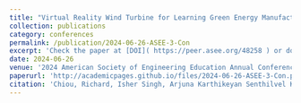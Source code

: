 ```yaml
---
title: "Virtual Reality Wind Turbine for Learning Green Energy Manufacturing"
collection: publications
category: conferences
permalink: /publication/2024-06-26-ASEE-3-Con
excerpt: 'Check the paper at [DOI]( https://peer.asee.org/48258 ) or download from below.'
date: 2024-06-26
venue: '2024 American Society of Engineering Education Annual Conference and Exposition'
paperurl: 'http://academicpages.github.io/files/2024-06-26-ASEE-3-Con.pdf'
citation: 'Chiou, Richard, Isher Singh, Arjuna Karthikeyan Senthilvel Kavitha, Tzu-liang Bill Tseng, Md Fashiar Rahman, and Nijanthan Vasudevan. "Virtual Reality Wind Turbine for Learning Green Energy Manufacturing." In 2024 ASEE Annual Conference & Exposition. 2024.'
---
```


